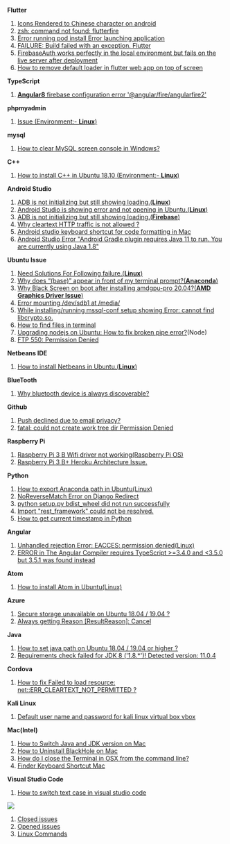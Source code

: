  **Flutter**
 1. [Icons Rendered to Chinese character on android](https://github.com/tango4567/solutions/issues/21)
 2. [zsh: command not found: flutterfire](https://github.com/tango4567/solutions/issues/48)
 3. [Error running pod install Error launching application](https://github.com/tango4567/solutions/issues/60)
 4. [FAILURE: Build failed with an exception. Flutter](https://github.com/tango4567/solutions/issues/61)
 5. [FirebaseAuth works perfectly in the local environment but fails on the live server after deployment](https://github.com/tango4567/solutions/issues/68)
 6. [How to remove default loader in flutter web app on top of screen](https://github.com/tango4567/solutions/issues/69)

**TypeScript**
  1. [**Angular8** firebase configuration error '@angular/fire/angularfire2'](https://github.com/tango4567/solutions/issues/20)

**phpmyadmin**
  1. [Issue (Environment:- **Linux**)](https://github.com/tango4567/phpmyadmin/issues/1)

**mysql**
  1. [How to clear MySQL screen console in Windows?](https://github.com/tango4567/phpmyadmin/issues/67)
  
**C++**
  1. [How to install C++ in Ubuntu 18.10 (Environment:- **Linux**)](https://github.com/tango4567/solutions/issues/2)

**Android Studio**
  1. [ADB is not initializing but still showing loading.(**Linux**)](https://github.com/tango4567/solutions/issues/3)
  2. [Android Studio is showing error and not opening in Ubuntu.(**Linux**)]( https://github.com/tango4567/solutions/issues/22)
  3. [ADB is not initializing but still showing loading.(**Firebase**)](https://github.com/tango4567/solutions/issues/7)
  4. [Why cleartext HTTP traffic is not allowed ?](https://github.com/tango4567/solutions/issues/8)
  5. [Android studio keyboard shortcut for code formatting in Mac](https://github.com/tango4567/solutions/issues/49)
  6. [Android Studio Error "Android Gradle plugin requires Java 11 to run. You are currently using Java 1.8"](https://github.com/tango4567/solutions/issues/51)

**Ubuntu Issue**
  1. [Need Solutions For Following failure.(**Linux**)](https://github.com/tango4567/solutions/issues/4)
  2. [Why does “(base)” appear in front of my terminal prompt?(**Anaconda**)](https://github.com/tango4567/solutions/issues/19)
  3. [Why Black Screen on boot after installing amdgpu-pro 20.04?(**AMD Graphics Driver Issue**)](https://github.com/tango4567/solutions/issues/23)
  4. [Error mounting /dev/sdb1 at /media/](https://github.com/tango4567/solutions/issues/26)
  5. [While installing/running mssql-conf setup showing Error: cannot find libcrypto.so.](https://github.com/tango4567/solutions/issues/56)
  6. [How to find files in terminal](https://github.com/tango4567/solutions/issues/58)
  7. [Upgrading nodejs on Ubuntu: How to fix broken pipe error?](https://github.com/tango4567/solutions/issues/62)(Node)
  8. [FTP 550: Permission Denied](https://github.com/tango4567/solutions/issues/63)
 
**Netbeans IDE**
  1. [How to install Netbeans in Ubuntu.(**Linux**)](https://github.com/tango4567/solutions/issues/5)

 **BlueTooth**
 1. [Why bluetooth device is always discoverable?](https://github.com/tango4567/solutions/issues/6)

 **Github**
 1. [Push declined due to email privacy?](https://github.com/tango4567/solutions/issues/9)
 2. [fatal: could not create work tree dir Permission Denied](https://github.com/cli/cli/discussions/3300)

 **Raspberry Pi**
 1. [Raspberry Pi 3 B Wifi driver not working(Raspberry Pi OS)](https://github.com/tango4567/solutions/issues/25)
 2. [Raspberry Pi 3 B+ Heroku Architecture Issue.](https://github.com/tango4567/solutions/issues/32)   
 
 **Python**
 1. [How to export Anaconda path in Ubuntu(Linux)](https://github.com/tango4567/solutions/issues/11)
 2. [NoReverseMatch Error on Django Redirect](https://github.com/tango4567/solutions/issues/43)
 3. [python setup.py bdist_wheel did not run successfully](https://github.com/tango4567/solutions/issues/42)
 4. [Import "rest_framework" could not be resolved.](https://github.com/tango4567/solutions/issues/44)
 5. [How to get current timestamp in Python](https://github.com/tango4567/solutions/issues/45)

**Angular** 
 1. [Unhandled rejection Error: EACCES: permission denied(Linux)](https://github.com/tango4567/solutions/issues/12)
 2. [ERROR in The Angular Compiler requires TypeScript >=3.4.0 and <3.5.0 but 3.5.1 was found instead](https://github.com/tango4567/solutions/issues/16)
   
**Atom**
 1. [How to install Atom in Ubuntu(Linux)](https://github.com/tango4567/solutions/issues/13)   
      
**Azure**
 1. [Secure storage unavailable on Ubuntu 18.04 / 19.04 ?](https://github.com/Microsoft/Git-Credential-Manager-for-Mac-and-Linux/issues/115#issuecomment-490196465)
 2. [Always getting Reason [ResultReason]: Cancel](https://github.com/Azure-Samples/cognitive-services-speech-sdk/issues/1712)
  
 **Java**
 1. [How to set java path  on Ubuntu 18.04 / 19.04 or higher ?](https://github.com/tango4567/solutions/issues/15)
 2. [Requirements check failed for JDK 8 ('1.8.*')! Detected version: 11.0.4](https://github.com/tango4567/solutions/issues/17)
      
 **Cordova**
 1. [How to fix Failed to load resource: net::ERR_CLEARTEXT_NOT_PERMITTED  ?](https://github.com/tango4567/solutions/issues/18)  
  
 **Kali Linux**
 1. [Default user name and password for kali linux virtual box vbox](https://github.com/tango4567/solutions/issues/30)
 
 **Mac(Intel)**
 1. [How to Switch Java and JDK version on Mac](https://github.com/tango4567/solutions/issues/50)
 2. [How to Uninstall BlackHole on Mac](https://github.com/tango4567/solutions/issues/52)
 3. [How do I close the Terminal in OSX from the command line?](https://github.com/tango4567/solutions/issues/53)
 4. [Finder Keyboard Shortcut Mac](https://github.com/tango4567/solutions/issues/54)
 
 **Visual Studio Code**
 1. [How to switch text case in visual studio code](https://github.com/tango4567/solutions/issues/59)

![](https://komarev.com/ghpvc/?username=tango4567)

1. [Closed issues](https://github.com/tango4567/solutions/issues?q=is%3Aissue+is%3Aclosed) <br /> 
2. [Opened issues](https://github.com/tango4567/solutions/issues?q=is%3Aopen+is%3Aissue)  <br /> 
3. [Linux Commands](https://github.com/tango4567/solutions/blob/master/COMMANDS.md)  <br /> 

